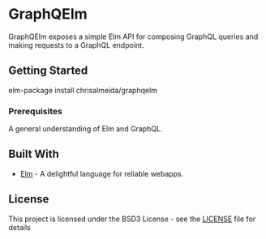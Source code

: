 # GraphQElm

GraphQElm exposes a simple Elm API for composing GraphQL queries and making requests to a GraphQL endpoint.

## Getting Started

elm-package install chrisalmeida/graphqelm

### Prerequisites

A general understanding of Elm and GraphQL.

## Built With

* [Elm](http://elm-lang.org/) - A delightful language for reliable webapps.

## License

This project is licensed under the BSD3 License - see the [LICENSE](LICENSE) file for details
